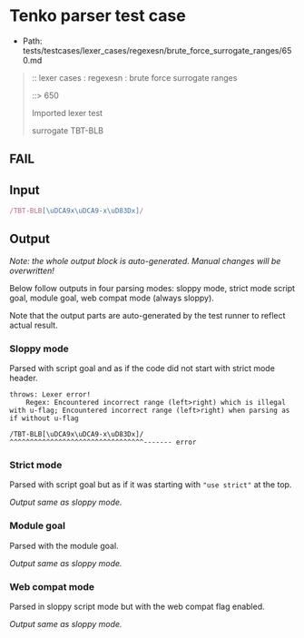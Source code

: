 # Tenko parser test case

- Path: tests/testcases/lexer_cases/regexesn/brute_force_surrogate_ranges/650.md

> :: lexer cases : regexesn : brute force surrogate ranges
>
> ::> 650
>
> Imported lexer test
>
> surrogate TBT-BLB

## FAIL

## Input

`````js
/TBT-BLB[\uDCA9x\uDCA9-x\uD83Dx]/
`````

## Output

_Note: the whole output block is auto-generated. Manual changes will be overwritten!_

Below follow outputs in four parsing modes: sloppy mode, strict mode script goal, module goal, web compat mode (always sloppy).

Note that the output parts are auto-generated by the test runner to reflect actual result.

### Sloppy mode

Parsed with script goal and as if the code did not start with strict mode header.

`````
throws: Lexer error!
    Regex: Encountered incorrect range (left>right) which is illegal with u-flag; Encountered incorrect range (left>right) when parsing as if without u-flag

/TBT-BLB[\uDCA9x\uDCA9-x\uD83Dx]/
^^^^^^^^^^^^^^^^^^^^^^^^^^^^^^^^^------- error
`````

### Strict mode

Parsed with script goal but as if it was starting with `"use strict"` at the top.

_Output same as sloppy mode._

### Module goal

Parsed with the module goal.

_Output same as sloppy mode._

### Web compat mode

Parsed in sloppy script mode but with the web compat flag enabled.

_Output same as sloppy mode._
